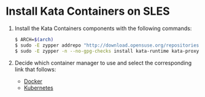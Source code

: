 # Install Kata Containers on SLES

1. Install the Kata Containers components with the following commands:

   ```bash
   $ ARCH=$(arch)
   $ sudo -E zypper addrepo "http://download.opensuse.org/repositories/home:/katacontainers:/releases:/${ARCH}:/master/SLE_12_SP3/home:katacontainers:releases:${ARCH}:master.repo"
   $ sudo -E zypper -n --no-gpg-checks install kata-runtime kata-proxy kata-shim
   ```

2. Decide which container manager to use and select the corresponding link that follows:

   - [Docker](docker/sles-docker-install.md)
   - [Kubernetes](https://github.com/kata-containers/documentation/blob/master/Developer-Guide.md#run-kata-containers-with-kubernetes)
